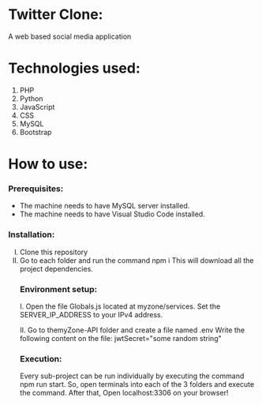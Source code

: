 <h1>Twitter Clone: </h1> 
A web based social media application

<h1> Technologies used: </h1> 
<ol>
  <li>PHP</li>
  <li>Python</li>
  <li>JavaScript</li>
  <li>CSS</li>
  <li>MySQL</li>
  <li>Bootstrap</li>
</ol>

<h1> How to use: </h1> 


<h3> Prerequisites: </h3> 

  <ul>
    <li> The machine needs to have MySQL server installed.</li>
    <li> The machine needs to have Visual Studio Code installed. </li>
</ul>


<h3> Installation: </h3>

 <ol type="I">
     <li> Clone this repository </li>
     <li> Go to each folder and run the command npm i This will download all the project dependencies. </li>
</0l>

<h3> Environment setup: </h3>

I.	Open the file Globals.js located at myzone/services.
   Set the SERVER_IP_ADDRESS to your IPv4 address.
   
II.	Go to themyZone-API folder and create a file named
  .env
  Write the following content on the file:
  jwtSecret="some random string"


<h3>Execution: </h3>

Every sub-project can be run individually by executing the command npm run start.
So, open terminals into each of the 3 folders and execute the command.
After that, Open localhost:3306 on your browser!

